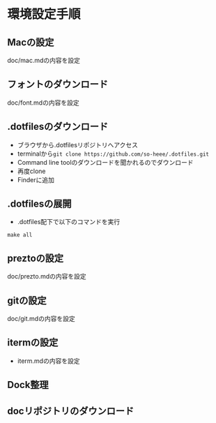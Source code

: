 # 環境設定手順

## Macの設定
doc/mac.mdの内容を設定

## フォントのダウンロード

doc/font.mdの内容を設定

## .dotfilesのダウンロード

- ブラウザから.dotfilesリポジトリへアクセス
- terminalから`git clone https://github.com/so-heee/.dotfiles.git`
- Command line toolのダウンロードを聞かれるのでダウンロード
- 再度clone
- Finderに追加

## .dotfilesの展開

- .dotfiles配下で以下のコマンドを実行

```
make all
```

## preztoの設定

doc/prezto.mdの内容を設定

## gitの設定

doc/git.mdの内容を設定

## itermの設定

- iterm.mdの内容を設定

## Dock整理

## docリポジトリのダウンロード